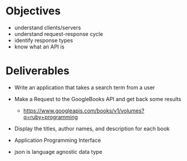 # Objectives
- understand clients/servers
- understand request-response cycle
- identify response types
- know what an API is


# Deliverables
- Write an application that takes a search term from a user
- Make a Request to the GoogleBooks API and get back some results
    - https://www.googleapis.com/books/v1/volumes?q=ruby+programming
- Display the titles, author names, and description for each book

- Application Programming Interface
- json is language agnostic data type
